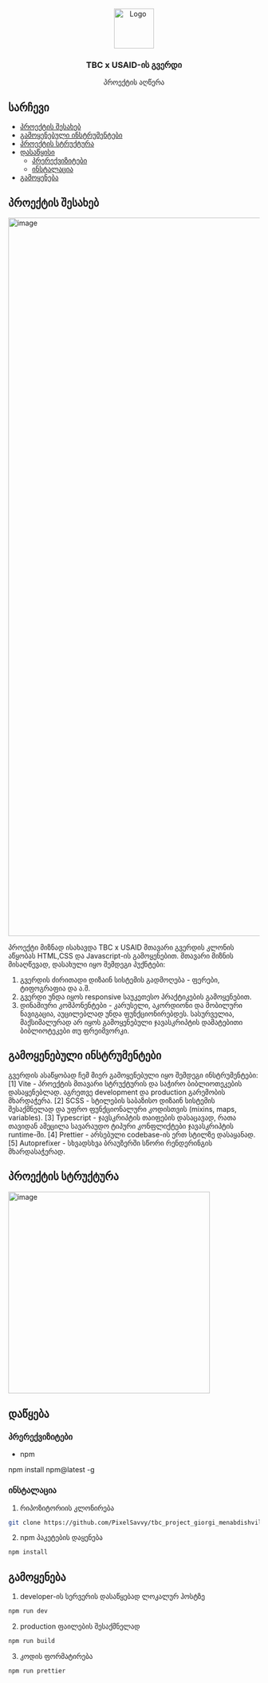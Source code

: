 <br/>
<p align="center">
  <a href="https://github.com/PixelSavvy/tbc_project_giorgi_menabdishvili">
    <img src="https://static.wixstatic.com/media/93e8a3_03d83d668a5f417ca646a5e511f8c02a%7Emv2.png/v1/fill/w_192%2Ch_192%2Clg_1%2Cusm_0.66_1.00_0.01/93e8a3_03d83d668a5f417ca646a5e511f8c02a%7Emv2.png" alt="Logo" width="80" height="80">
  
  </a>

  <h3 align="center">TBC x USAID-ის გვერდი</h3>

  <p align="center">
    პროექტის აღწერა
</p>

## სარჩევი
* [პროექტის შესახებ](#პროექტის-შესახებ)
* [გამოყენებული ინსტრუმენტები](#გამოყენებული-ინსტრუმენტები)
* [პროექტის სტრუქტურა](#პროექტის-სტრუქტურა)
* [დასაწყისი](#დასაწყისი)
  * [პრერექვიზიტები](#პრერექვიზიტები)
  * [ინსტალაცია](#ინსტალაცია)
* [გამოყენება](#გამოყენება)

## პროექტის შესახებ

<img width="1439" alt="image" src="https://github.com/PixelSavvy/tbc_project_giorgi_menabdishvili/assets/142541220/f16e1551-bc04-409f-b974-30e53898df68">



პროექტი მიზნად ისახავდა TBC x USAID მთავარი გვერდის კლონის აწყობას HTML,CSS და Javascript-ის გამოყენებით. მთავარი მიზნის მისაღწევად, დასახული იყო შემდეგი პუქნტები:
1. გვერდის ძირითადი დიზაინ სისტემის გადმოღება - ფერები, ტიფოგრაფია და ა.შ.
2. გვერდი უნდა იყოს responsive საუკეთესო პრაქტიკების გამოყენებით.
3. დინამიური კომპონენტები - კარუსელი, აკორდიონი და მობილური ნავიგაცია, აუცილებლად უნდა ფუნქციონირებდეს. სასურველია, მაქსიმალურად არ იყოს გამოყენებული ჯავასკრიპტის დამატებითი ბიბლიოტეკები თუ ფრეიმვორკი.

## გამოყენებული ინსტრუმენტები

გვერდის ასაწყობად ჩემ მიერ გამოყენებული იყო შემდეგი ინსტრუმენტები:
[1] Vite - პროექტის მთავარი სტრუქტურის და საჭირო ბიბლიოთეკების დასაყენებლად. აგრეთვე development და production გარემობის მხარდაჭერა.
[2] SCSS - სტილების საბაზისო დიზაინ სისტემის შესაქმნელად და უფრო ფუნქციონალური კოდისთვის (mixins, maps, variables).
[3] Typescript - ჯავსკრიპტის თაიფების დასაცავად, რათა თავიდან ამეცილა სავარაუდო ტიპური კონფლიქტები ჯავასკრიპტის runtime-ში.
[4] Prettier - არსებული codebase-ის ერთ სტილზე დასაყანად. 
[5] Autoprefixer - სხვადსხვა ბრაუზერში სწორი რენდერინგის მხარდასაჭერად.

## პროექტის სტრუქტურა

<img width="404" alt="image" src="https://github.com/PixelSavvy/tbc_project_giorgi_menabdishvili/assets/142541220/394fe7a4-7629-4bd9-b400-6c805e22fbfc">

## დაწყება

### პრერექვიზიტები

* npm

npm install npm@latest -g

### ინსტალაცია

1. რიპოზიტორიის კლონირება

```sh
git clone https://github.com/PixelSavvy/tbc_project_giorgi_menabdishvili.git
```

2. npm პაკეტების დაყენება

```sh
npm install
```


## გამოყენება

1. developer-ის სერვერის დასაწყებად ლოკალურ ჰოსტზე

```sh
npm run dev
```

2. production ფაილების შესაქმნელად

```sh
npm run build
```

3. კოდის ფორმატირება

```sh
npm run prettier
```



